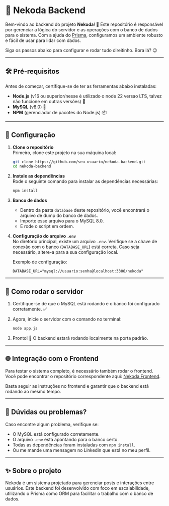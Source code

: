 # 🚀 Nekoda Backend

Bem-vindo ao backend do projeto **Nekoda**! 🎉 Este repositório é responsável por gerenciar a lógica do servidor e as operações com o banco de dados para o sistema. Com a ajuda do [Prisma](https://www.prisma.io/), configuramos um ambiente robusto e fácil de usar para lidar com dados.

Siga os passos abaixo para configurar e rodar tudo direitinho. Bora lá? 😉

---

## 🛠️ Pré-requisitos

Antes de começar, certifique-se de ter as ferramentas abaixo instaladas:

- **Node.js** (v16 ou superior/nesse é utilizado o node 22 versao LTS, talvez não funcione em outras versões) 🌳  
- **MySQL** (v8.0) 🐬  
- **NPM** (gerenciador de pacotes do Node.js) 📦  

---

## 🔧 Configuração

1. **Clone o repositório**  
   Primeiro, clone este projeto na sua máquina local:

   ```bash
   git clone https://github.com/seu-usuario/nekoda-backend.git
   cd nekoda-backend
   ```

2. **Instale as dependências**  
   Rode o seguinte comando para instalar as dependências necessárias:

   ```bash
   npm install
   ```

3. **Banco de dados**  
   - Dentro da pasta `database` deste repositório, você encontrará o arquivo de dump do banco de dados.  
   - Importe esse arquivo para o MySQL 8.0.
   - E rode o script em ordem.

    
4. **Configuração do arquivo `.env`**  
   No diretório principal, existe um arquivo `.env`. Verifique se a chave de conexão com o banco (`DATABASE_URL`) está correta. Caso seja necessário, altere-a para a sua configuração local.

   Exemplo de configuração:

   ```
   DATABASE_URL="mysql://usuario:senha@localhost:3306/nekoda"
   ```

---

## 🚀 Como rodar o servidor

1. Certifique-se de que o MySQL está rodando e o banco foi configurado corretamente. ✅  
2. Agora, inicie o servidor com o comando no terminal:  

   ```bash
   node app.js
   ```

3. Pronto! 🎉 O backend estará rodando localmente na porta padrão.  

---

## 🌐 Integração com o Frontend

Para testar o sistema completo, é necessário também rodar o frontend. Você pode encontrar o repositório correspondente aqui: [Nekoda Frontend](https://github.com/oRdv/Nekoda).  

Basta seguir as instruções no frontend e garantir que o backend está rodando ao mesmo tempo.

---

## 🤔 Dúvidas ou problemas?

Caso encontre algum problema, verifique se:  
- O MySQL está configurado corretamente.  
- O arquivo `.env` está apontando para o banco certo.  
- Todas as dependências foram instaladas com `npm install`.
- Ou me mande uma mensagem no Linkedin que está no meu perfil.

---

## ✨ Sobre o projeto

Nekoda é um sistema projetado para gerenciar posts e interações entre usuários. Este backend foi desenvolvido com foco em escalabilidade, utilizando o Prisma como ORM para facilitar o trabalho com o banco de dados.  

